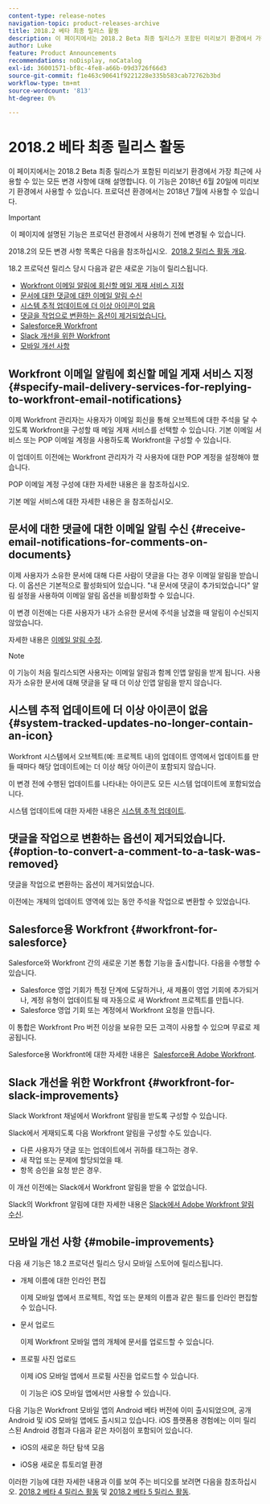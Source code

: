 ```yaml
---
content-type: release-notes
navigation-topic: product-releases-archive
title: 2018.2 베타 최종 릴리스 활동
description: 이 페이지에서는 2018.2 Beta 최종 릴리스가 포함된 미리보기 환경에서 가장 최근에 사용할 수 있는 모든 변경 사항에 대해 설명합니다. 이 기능은 2018년 6월 20일에 미리보기 환경에서 사용할 수 있습니다. 프로덕션 환경에서는 2018년 7월에 사용할 수 있습니다.
author: Luke
feature: Product Announcements
recommendations: noDisplay, noCatalog
exl-id: 36001571-bf8c-4fe8-a66b-09d3726f66d3
source-git-commit: f1e463c90641f9221228e335b583cab72762b3bd
workflow-type: tm+mt
source-wordcount: '813'
ht-degree: 0%

---
```


# 2018.2 베타 최종 릴리스 활동

이 페이지에서는 2018.2 Beta 최종 릴리스가 포함된 미리보기 환경에서 가장 최근에 사용할 수 있는 모든 변경 사항에 대해 설명합니다. 이 기능은 2018년 6월 20일에 미리보기 환경에서 사용할 수 있습니다. 프로덕션 환경에서는 2018년 7월에 사용할 수 있습니다.

>[!IMPORTANT]
>
> 이 페이지에 설명된 기능은 프로덕션 환경에서 사용하기 전에 변경될 수 있습니다.

2018.2의 모든 변경 사항 목록은 다음을 참조하십시오.  [2018.2 릴리스 활동 개요](../../../../product-announcements/product-releases/quarterly-release-archive/2018.2-release-activity/2018-2-release-activity-overview.md).

18.2 프로덕션 릴리스 당시 다음과 같은 새로운 기능이 릴리스됩니다.

* [Workfront 이메일 알림에 회신할 메일 게재 서비스 지정](#specify-mail-delivery-services-for-replying-to-workfront-email-notifications)
* [문서에 대한 댓글에 대한 이메일 알림 수신](#receive-email-notifications-for-comments-on-documents)
* [시스템 추적 업데이트에 더 이상 아이콘이 없음](#system-tracked-updates-no-longer-contain-an-icon)
* [댓글을 작업으로 변환하는 옵션이 제거되었습니다.](#option-to-convert-a-comment-to-a-task-was-removed)
* [Salesforce용 Workfront](#workfront-for-salesforce)
* [Slack 개선을 위한 Workfront](#workfront-for-slack-improvements)
* [모바일 개선 사항](#mobile-improvements)

## Workfront 이메일 알림에 회신할 메일 게재 서비스 지정 {#specify-mail-delivery-services-for-replying-to-workfront-email-notifications}

이제 Workfront 관리자는 사용자가 이메일 회신을 통해 오브젝트에 대한 주석을 달 수 있도록 Workfront을 구성할 때 메일 게재 서비스를 선택할 수 있습니다. 기본 이메일 서비스 또는 POP 이메일 계정을 사용하도록 Workfront을 구성할 수 있습니다.

이 업데이트 이전에는 Workfront 관리자가 각 사용자에 대한 POP 계정을 설정해야 했습니다. 

POP 이메일 계정 구성에 대한 자세한 내용은 을 참조하십시오.

기본 메일 서비스에 대한 자세한 내용은 을 참조하십시오.

## 문서에 대한 댓글에 대한 이메일 알림 수신 {#receive-email-notifications-for-comments-on-documents}

이제 사용자가 소유한 문서에 대해 다른 사람이 댓글을 다는 경우 이메일 알림을 받습니다. 이 옵션은 기본적으로 활성화되어 있습니다. &quot;내 문서에 댓글이 추가되었습니다&quot; 알림 설정을 사용하여 이메일 알림 옵션을 비활성화할 수 있습니다.

이 변경 이전에는 다른 사용자가 내가 소유한 문서에 주석을 남겼을 때 알림이 수신되지 않았습니다. 

자세한 내용은 [이메일 알림 수정](../../../../workfront-basics/using-notifications/activate-or-deactivate-your-own-event-notifications.md).

>[!NOTE]
>
>이 기능이 처음 릴리스되면 사용자는 이메일 알림과 함께 인앱 알림을 받게 됩니다. 사용자가 소유한 문서에 대해 댓글을 달 때 더 이상 인앱 알림을 받지 않습니다. 

## 시스템 추적 업데이트에 더 이상 아이콘이 없음 {#system-tracked-updates-no-longer-contain-an-icon}

Workfront 시스템에서 오브젝트(예: 프로젝트 내)의 업데이트 영역에서 업데이트를 만들 때마다 해당 업데이트에는 더 이상 해당 아이콘이 포함되지 않습니다.

이 변경 전에 수행된 업데이트를 나타내는 아이콘도 모든 시스템 업데이트에 포함되었습니다.

시스템 업데이트에 대한 자세한 내용은 [시스템 추적 업데이트](../../../../administration-and-setup/set-up-workfront/system-tracked-update-feeds/system-tracked-update-feeds.md).

## 댓글을 작업으로 변환하는 옵션이 제거되었습니다. {#option-to-convert-a-comment-to-a-task-was-removed}

댓글을 작업으로 변환하는 옵션이 제거되었습니다.

이전에는 개체의 업데이트 영역에 있는 동안 주석을 작업으로 변환할 수 있었습니다.

## Salesforce용 Workfront {#workfront-for-salesforce}

Salesforce와 Workfront 간의 새로운 기본 통합 기능을 출시합니다. 다음을 수행할 수 있습니다.

* Salesforce 영업 기회가 특정 단계에 도달하거나, 새 제품이 영업 기회에 추가되거나, 계정 유형이 업데이트될 때 자동으로 새 Workfront 프로젝트를 만듭니다.
* Salesforce 영업 기회 또는 계정에서 Workfront 요청을 만듭니다.

이 통합은 Workfront Pro 버전 이상을 보유한 모든 고객이 사용할 수 있으며 무료로 제공됩니다.

Salesforce용 Workfront에 대한 자세한 내용은  [Salesforce용 Adobe Workfront](../../../../workfront-integrations-and-apps/using-workfront-with-salesforce/workfront-for-salesforce.md).

## Slack 개선을 위한 Workfront {#workfront-for-slack-improvements}

Slack Workfront 채널에서 Workfront 알림을 받도록 구성할 수 있습니다.

Slack에서 게재되도록 다음 Workfront 알림을 구성할 수도 있습니다.

* 다른 사용자가 댓글 또는 업데이트에서 귀하를 태그하는 경우.
* 새 작업 또는 문제에 할당되었을 때.
* 항목 승인을 요청 받은 경우.

이 개선 이전에는 Slack에서 Workfront 알림을 받을 수 없었습니다.

Slack의 Workfront 알림에 대한 자세한 내용은 [Slack에서 Adobe Workfront 알림 수신](../../../../workfront-integrations-and-apps/using-workfront-with-slack/receive-workfront-notifications-in-slack.md).

## 모바일 개선 사항 {#mobile-improvements}

다음 새 기능은 18.2 프로덕션 릴리스 당시 모바일 스토어에 릴리스됩니다.

* 개체 이름에 대한 인라인 편집 

  이제 모바일 앱에서 프로젝트, 작업 또는 문제의 이름과 같은 필드를 인라인 편집할 수 있습니다.

* 문서 업로드 

  이제 Workfront 모바일 앱의 개체에 문서를 업로드할 수 있습니다.

* 프로필 사진 업로드 

  이제 iOS 모바일 앱에서 프로필 사진을 업로드할 수 있습니다.

  이 기능은 iOS 모바일 앱에서만 사용할 수 있습니다.

다음 기능은 Workfront 모바일 앱의 Android 베타 버전에 이미 출시되었으며, 공개 Android 및 iOS 모바일 앱에도 출시되고 있습니다. iOS 플랫폼용 경험에는 이미 릴리스된 Android 경험과 다음과 같은 차이점이 포함되어 있습니다.

* iOS의 새로운 하단 탐색 모음 

* iOS용 새로운 튜토리얼 환경 

이러한 기능에 대한 자세한 내용과 이를 보여 주는 비디오를 보려면 다음을 참조하십시오. [2018.2 베타 4 릴리스 활동](../../../../product-announcements/product-releases/quarterly-release-archive/2018.2-release-activity/2018-2-beta-4-release-activity.md) 및 [2018.2 베타 5 릴리스 활동](../../../../product-announcements/product-releases/quarterly-release-archive/2018.2-release-activity/2018-2-beta-5-release-activity.md).
